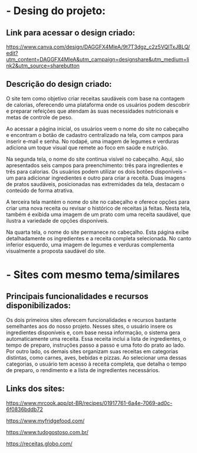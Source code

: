 # **- Desing do projeto:**

## **Link para acessar o design criado:**

https://www.canva.com/design/DAGGFX4MleA/9t7T3dgz_c2z5VQlTxJBLQ/edit?utm_content=DAGGFX4MleA&utm_campaign=designshare&utm_medium=link2&utm_source=sharebutton 

## **Descrição do design criado:**

O site tem como objetivo criar receitas saudáveis com base na contagem de calorias, oferecendo uma plataforma onde os usuários podem descobrir e preparar refeições que atendam às suas necessidades nutricionais e metas de controle de peso.

Ao acessar a página inicial, os usuários veem o nome do site no cabeçalho e encontram o botão de cadastro centralizado na tela, com campos para inserir e-mail e senha. No rodapé, uma imagem de legumes e verduras adiciona um toque visual que remete ao foco em saúde e nutrição.

Na segunda tela, o nome do site continua visível no cabeçalho. Aqui, são apresentados seis campos para preenchimento: três para ingredientes e três para calorias. Os usuários podem utilizar os dois botões disponíveis – um para adicionar ingredientes e outro para criar a receita. Duas imagens de pratos saudáveis, posicionadas nas extremidades da tela, destacam o conteúdo de forma atrativa.

A terceira tela mantém o nome do site no cabeçalho e oferece opções para criar uma nova receita ou revisar o histórico de receitas já feitas. Nesta tela, também é exibida uma imagem de um prato com uma receita saudável, que ilustra a variedade de opções disponíveis.

Na quarta tela, o nome do site permanece no cabeçalho. Esta página exibe detalhadamente os ingredientes e a receita completa selecionada. No canto inferior esquerdo, uma imagem de legumes e verduras complementa visualmente a proposta saudável do site.


# - **Sites com mesmo tema/similares** 

## **Principais funcionalidades e recursos disponibilizados:** 

Os dois primeiros sites oferecem funcionalidades e recursos bastante semelhantes aos do nosso projeto. Nesses sites, o usuário insere os ingredientes disponíveis e, com base nessa informação, o sistema gera automaticamente uma receita. Essa receita inclui a lista de ingredientes, o tempo de preparo, instruções passo a passo e uma foto do prato ao lado. Por outro lado, os demais sites organizam suas receitas em categorias distintas, como carnes, aves, bebidas e pizzas. Ao selecionar uma dessas categorias, o usuário tem acesso à receita completa, que detalha o tempo de preparo, o rendimento e a lista de ingredientes necessários.

## Links dos sites:

https://www.mrcook.app/pt-BR/recipes/01917761-6a4e-7069-ad0c-6f0836bddb72   

https://www.myfridgefood.com/  

https://www.tudogostoso.com.br/  

https://receitas.globo.com/  

 

 
